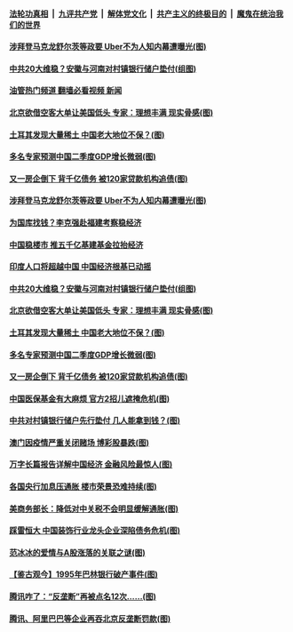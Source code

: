 ####  [法轮功真相](../../../../basic/blob/master/README.md?t=07130431) &nbsp;|&nbsp; [九评共产党](../../../../9ping.md/blob/master/README.md?t=07130431) &nbsp;|&nbsp; [解体党文化](../../../../jtdwh.md/blob/master/README.md?t=07130431)  &nbsp;|&nbsp; [共产主义的终极目的](../../../../gczydzjmd.md/blob/master/README.md?t=07130431) &nbsp;|&nbsp; [魔鬼在统治我们的世界](../../../../mgztzwmdsj.md/blob/master/README.md?t=07130431) 

#### [涉拜登马克龙舒尔茨等政要 Uber不为人知内幕遭曝光(图)](../pages/p5/1011528.md?t=07130431) 

#### [中共20大维稳？安徽与河南对村镇银行储户垫付(组图)](../pages/p5/1011552.md?t=07130431) 

#### [油管热门频道 翻墙必看视频 新闻](http://45.76.130.85:81/youtube.html?07130431)

#### [北京欲借空客大单让美国低头 专家：理想丰满 现实骨感(图)](../pages/p5/1011524.md?t=07130431) 

#### [土耳其发现大量稀土 中国老大地位不保？(图)](../pages/p5/1011523.md?t=07130431) 

#### [多名专家预测中国二季度GDP增长微弱(图)](../pages/p5/1011522.md?t=07130431) 

#### [又一房企倒下 背千亿债务 被120家贷款机构追债(图)](../pages/p5/1011519.md?t=07130431) 

#### [涉拜登马克龙舒尔茨等政要 Uber不为人知内幕遭曝光(图)](../pages/p5/1011528.md?t=07130431) 

#### [为国库找钱？李克强赴福建考察稳经济](../pages/p5/1011558.md?t=07130431) 

#### [中国稳楼市 推五千亿基建基金拉抬经济](../pages/p5/1011557.md?t=07130431) 

#### [印度人口将超越中国 中国经济根基已动摇](../pages/p5/1011556.md?t=07130431) 

#### [中共20大维稳？安徽与河南对村镇银行储户垫付(组图)](../pages/p5/1011552.md?t=07130431) 

#### [北京欲借空客大单让美国低头 专家：理想丰满 现实骨感(图)](../pages/p5/1011524.md?t=07130431) 

#### [土耳其发现大量稀土 中国老大地位不保？(图)](../pages/p5/1011523.md?t=07130431) 

#### [多名专家预测中国二季度GDP增长微弱(图)](../pages/p5/1011522.md?t=07130431) 

#### [又一房企倒下 背千亿债务 被120家贷款机构追债(图)](../pages/p5/1011519.md?t=07130431) 

#### [中国医保基金有大麻烦 官方2招儿遮掩危机(图)](../pages/p5/1011494.md?t=07130431) 

#### [中共对村镇银行储户先行垫付 几人能拿到钱？(图)](../pages/p5/1011492.md?t=07130431) 

#### [澳门因疫情严重关闭赌场 博彩股暴跌(图)](../pages/p5/1011474.md?t=07130431) 

#### [万字长篇报告详解中国经济 金融风险最惊人(图)](../pages/p5/1011473.md?t=07130431) 

#### [各国央行加息压通胀 楼市荣景恐难持续(图)](../pages/p5/1011465.md?t=07130431) 

#### [美商务部长：降低对中关税不会明显缓解通胀(图)](../pages/p5/1011462.md?t=07130431) 

#### [踩雷恒大 中国装饰行业龙头企业深陷债务危机(图)](../pages/p5/1011443.md?t=07130431) 

#### [范冰冰的爱情与A股涨落的关联之谜(图)](../pages/p5/1011425.md?t=07130431) 

#### [【鉴古观今】1995年巴林银行破产事件(图)](../pages/p5/1011427.md?t=07130431) 

#### [腾讯咋了：“反垄断”再被点名12次……(图)](../pages/p5/1011420.md?t=07130431) 

#### [腾讯、阿里巴巴等企业再吞北京反垄断罚款(图)](../pages/p5/1011414.md?t=07130431) 

<img src='http://gfw-breaker.win/goodnews/indexes/p5.md' width='0px' height='0px'/>
